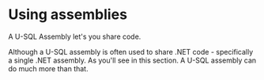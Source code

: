 # Using assemblies

A U-SQL Assembly let's you share code. 

Although a U-SQL assembly is often used to share .NET code - specifically a single .NET assembly. As you'll see in this section. A U-SQL assembly can do much more than that.


